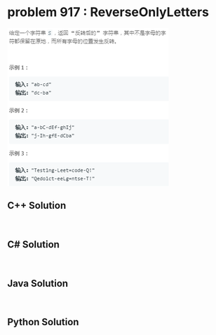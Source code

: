 
# problem 917 : ReverseOnlyLetters

<img src="https://github.com/Peefy/PeefyLeetCode/blob/master/doc/901-1000/917.ReverseOnlyLetters/problem.png"/>

## C++ Solution

```c++



```

## C# Solution

```csharp



```

## Java Solution

```java



```

## Python Solution

```python



```





